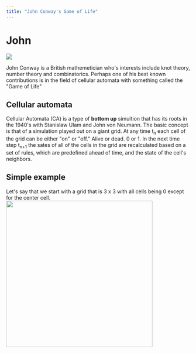 ```yaml
---
title: "John Conway's Game of Life"
---
```

# John

![](https://upload.wikimedia.org/wikipedia/commons/e/e6/Conways_game_of_life_breeder_animation.gif)

John Conway is a British mathemetician who's interests include knot theory, number theory and combinatorics. Perhaps one of his best known contributions is in the field of cellular automata with something called the "Game of Life"

## Cellular automata
Cellular Automata (CA) is a type of **bottom up** simultion that has its roots in the 1940's with Stanislaw Ulam and John von Neumann. The basic concept is that of a simulation played out on a giant grid. At any time t<sub>n</sub> each cell of the grid can be either "on" or "off." Alive or dead. 0 or 1. In the next time step t<sub>n+1</sub> the sates of all of the cells in the grid are recalculated based on a set of rules, which are predefined ahead of time, and the state of the cell's neighbors.

## Simple example

Let's say that we start with a grid that is 3 x 3 with all cells being 0 except for the center cell.
<img src="({{site.baseurl}}/img/gol1.png)" width="400">